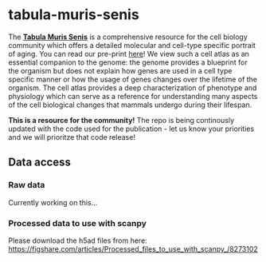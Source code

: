 # tabula-muris-senis

The [**Tabula Muris Senis**](https://tabula-muris-senis.ds.czbiohub.org/) is a comprehensive resource for the cell biology community which offers a detailed molecular and cell-type specific portrait of aging. You can read our pre-print [here](https://www.biorxiv.org/content/10.1101/661728v1)! We view such a cell atlas as an essential companion to the genome: the genome provides a blueprint for the organism but does not explain how genes are used in a cell type specific manner or how the usage of genes changes over the lifetime of the organism. The cell atlas provides a deep characterization of phenotype and physiology which can serve as a reference for understanding many aspects of the cell biological changes that mammals undergo during their lifespan.

<!---For a quick overview checkout the lightining talk slides @aopisco presented at [SciPy2019]()--->

**This is a resource for the community!** The repo is being continously updated with the code used for the publication - let us know your priorities and we will prioritze that code release!

## Data access

### Raw data
Currently working on this...

### Processed data to use with scanpy
Please download the h5ad files from here: https://figshare.com/articles/Processed_files_to_use_with_scanpy_/8273102
